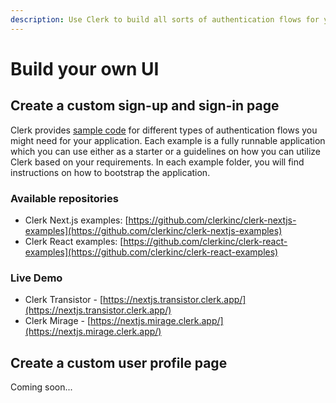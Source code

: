 ```yaml
---
description: Use Clerk to build all sorts of authentication flows for your application.
---
```


# Build your own UI

## Create a custom sign-up and sign-in page

Clerk provides [sample code](https://github.com/clerkinc/clerk-nextjs-examples) for different types of authentication flows you might need for your application. Each example is a fully runnable application which you can use either as a starter or a guidelines on how you can utilize Clerk based on your requirements. In each example folder, you will find instructions on how to bootstrap the application.

### Available repositories

* Clerk Next.js examples: [https://github.com/clerkinc/clerk-nextjs-examples](https://github.com/clerkinc/clerk-nextjs-examples)
* Clerk React examples: [https://github.com/clerkinc/clerk-react-examples](https://github.com/clerkinc/clerk-react-examples)

### Live Demo

* Clerk Transistor - [https://nextjs.transistor.clerk.app/](https://nextjs.transistor.clerk.app/)
* Clerk Mirage - [https://nextjs.mirage.clerk.app/](https://nextjs.mirage.clerk.app/)

## Create a custom user profile page

Coming soon...


